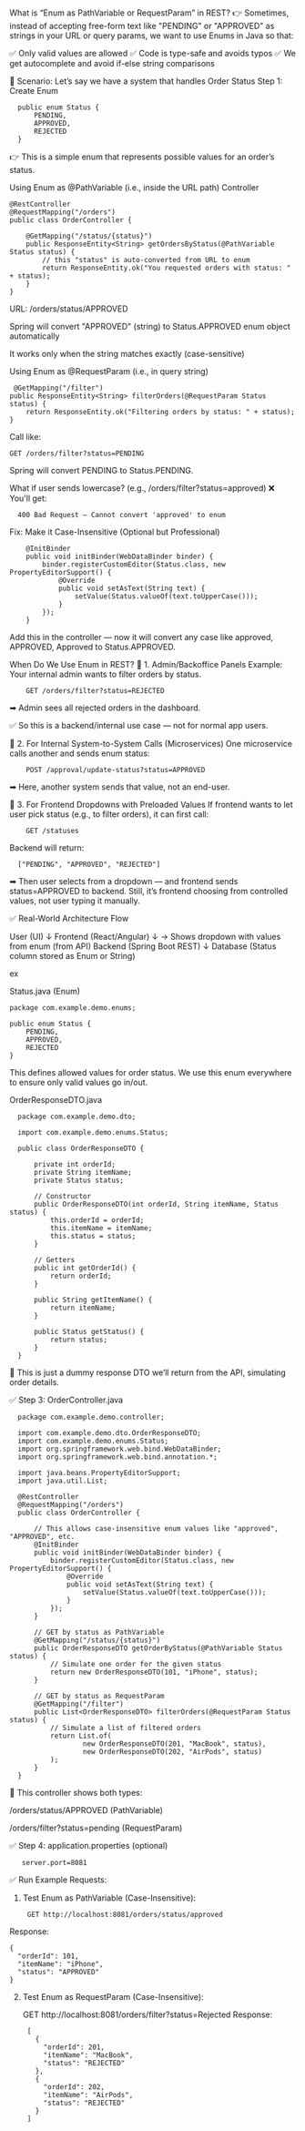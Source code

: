 What is “Enum as PathVariable or RequestParam” in REST?
👉 Sometimes, instead of accepting free-form text like "PENDING" or "APPROVED" as strings in your URL or query params, we want to use Enums in Java so that:

✅ Only valid values are allowed
✅ Code is type-safe and avoids typos
✅ We get autocomplete and avoid if-else string comparisons

🎯 Scenario: Let’s say we have a system that handles Order Status
Step 1: Create Enum
      
      public enum Status {
          PENDING,
          APPROVED,
          REJECTED
      }


👉 This is a simple enum that represents possible values for an order’s status.

Using Enum as @PathVariable (i.e., inside the URL path)
Controller

    @RestController
    @RequestMapping("/orders")
    public class OrderController {
    
        @GetMapping("/status/{status}")
        public ResponseEntity<String> getOrdersByStatus(@PathVariable Status status) {
            // this "status" is auto-converted from URL to enum
            return ResponseEntity.ok("You requested orders with status: " + status);
        }
    }
URL: /orders/status/APPROVED

Spring will convert "APPROVED" (string) to Status.APPROVED enum object automatically

It works only when the string matches exactly (case-sensitive)


 Using Enum as @RequestParam (i.e., in query string)

     @GetMapping("/filter")
    public ResponseEntity<String> filterOrders(@RequestParam Status status) {
        return ResponseEntity.ok("Filtering orders by status: " + status);
    }

Call like:


    GET /orders/filter?status=PENDING


Spring will convert PENDING to Status.PENDING.

What if user sends lowercase? (e.g., /orders/filter?status=approved)
❌ You'll get:

      400 Bad Request – Cannot convert 'approved' to enum


Fix: Make it Case-Insensitive (Optional but Professional)

        @InitBinder
        public void initBinder(WebDataBinder binder) {
            binder.registerCustomEditor(Status.class, new PropertyEditorSupport() {
                @Override
                public void setAsText(String text) {
                    setValue(Status.valueOf(text.toUpperCase()));
                }
            });
        }
Add this in the controller — now it will convert any case like approved, APPROVED, Approved to Status.APPROVED.





 When Do We Use Enum in REST?
🔹 1. Admin/Backoffice Panels
Example: Your internal admin wants to filter orders by status.


        GET /orders/filter?status=REJECTED
➡ Admin sees all rejected orders in the dashboard.

✅ So this is a backend/internal use case — not for normal app users.

🔹 2. For Internal System-to-System Calls (Microservices)
One microservice calls another and sends enum status:


        POST /approval/update-status?status=APPROVED
➡ Here, another system sends that value, not an end-user.

🔹 3. For Frontend Dropdowns with Preloaded Values
If frontend wants to let user pick status (e.g., to filter orders), it can first call:


        GET /statuses
Backend will return:


      ["PENDING", "APPROVED", "REJECTED"]
➡ Then user selects from a dropdown — and frontend sends status=APPROVED to backend.
Still, it’s frontend choosing from controlled values, not user typing it manually.

✅ Real-World Architecture Flow

User (UI)
   ↓
Frontend (React/Angular)
   ↓        → Shows dropdown with values from enum (from API)
Backend (Spring Boot REST)
   ↓
Database (Status column stored as Enum or String)




ex


Status.java (Enum)

    package com.example.demo.enums;
    
    public enum Status {
        PENDING,
        APPROVED,
        REJECTED
    }


This defines allowed values for order status. We use this enum everywhere to ensure only valid values go in/out.


OrderResponseDTO.java

      package com.example.demo.dto;
      
      import com.example.demo.enums.Status;
      
      public class OrderResponseDTO {
      
          private int orderId;
          private String itemName;
          private Status status;
      
          // Constructor
          public OrderResponseDTO(int orderId, String itemName, Status status) {
              this.orderId = orderId;
              this.itemName = itemName;
              this.status = status;
          }
      
          // Getters
          public int getOrderId() {
              return orderId;
          }
      
          public String getItemName() {
              return itemName;
          }
      
          public Status getStatus() {
              return status;
          }
      }


🧠 This is just a dummy response DTO we’ll return from the API, simulating order details.

✅ Step 3: OrderController.java

      
      package com.example.demo.controller;
      
      import com.example.demo.dto.OrderResponseDTO;
      import com.example.demo.enums.Status;
      import org.springframework.web.bind.WebDataBinder;
      import org.springframework.web.bind.annotation.*;
      
      import java.beans.PropertyEditorSupport;
      import java.util.List;
      
      @RestController
      @RequestMapping("/orders")
      public class OrderController {
      
          // This allows case-insensitive enum values like "approved", "APPROVED", etc.
          @InitBinder
          public void initBinder(WebDataBinder binder) {
              binder.registerCustomEditor(Status.class, new PropertyEditorSupport() {
                  @Override
                  public void setAsText(String text) {
                      setValue(Status.valueOf(text.toUpperCase()));
                  }
              });
          }
      
          // GET by status as PathVariable
          @GetMapping("/status/{status}")
          public OrderResponseDTO getOrderByStatus(@PathVariable Status status) {
              // Simulate one order for the given status
              return new OrderResponseDTO(101, "iPhone", status);
          }
      
          // GET by status as RequestParam
          @GetMapping("/filter")
          public List<OrderResponseDTO> filterOrders(@RequestParam Status status) {
              // Simulate a list of filtered orders
              return List.of(
                      new OrderResponseDTO(201, "MacBook", status),
                      new OrderResponseDTO(202, "AirPods", status)
              );
          }
      }
🧠 This controller shows both types:

/orders/status/APPROVED (PathVariable)

/orders/filter?status=pending (RequestParam)

✅ Step 4: application.properties (optional)
  
       server.port=8081
✅ Run Example Requests:
1. Test Enum as PathVariable (Case-Insensitive):

        GET http://localhost:8081/orders/status/approved
Response:


    {
      "orderId": 101,
      "itemName": "iPhone",
      "status": "APPROVED"
    }
2. Test Enum as RequestParam (Case-Insensitive):


    GET http://localhost:8081/orders/filter?status=Rejected
Response:

        [
          {
            "orderId": 201,
            "itemName": "MacBook",
            "status": "REJECTED"
          },
          {
            "orderId": 202,
            "itemName": "AirPods",
            "status": "REJECTED"
          }
        ]

